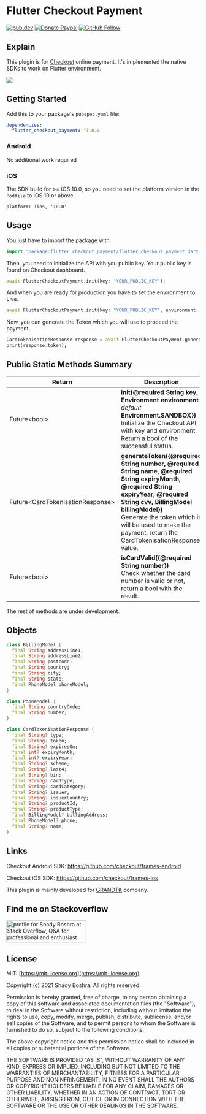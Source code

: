 # Flutter Checkout Payment  

[![pub.dev](https://img.shields.io/pub/v/flutter_checkout_payment.svg)](https://pub.dev/packages/flutter_checkout_payment)  [![Donate Paypal](https://img.shields.io/badge/Donate-PayPal-green.svg)](https://paypal.me/ShadyBoshra2012) [![GitHub Follow](https://img.shields.io/github/followers/ShadyBoshra2012.svg?style=social&label=Follow)](https://github.com/ShadyBoshra2012)


## Explain

This plugin is for [Checkout](https://checkout.com) online payment. It's implemented the native SDKs to work on Flutter environment.

![](https://logos-download.com/wp-content/uploads/2019/07/Checkout.com_Logo.png)

## Getting Started

Add this to your package's `pubspec.yaml` file:

```yaml
dependencies:
  flutter_checkout_payment: ^1.0.0
```

### Android

No additional work required

### iOS

The SDK build for >= iOS 10.0, so you need to set the platform version in the `Podfile` to iOS 10 or above.

```
platform: :ios, '10.0'
```


## Usage

You just have to import the package with

```dart
import 'package:flutter_checkout_payment/flutter_checkout_payment.dart';
```

Then, you need to initialize the API with you public key. Your public key is found on Checkout dashboard.

```dart
await FlutterCheckoutPayment.init(key: "YOUR_PUBLIC_KEY");
```

And when you are ready for production you have to set the environment to Live.

```dart
await FlutterCheckoutPayment.init(key: "YOUR_PUBLIC_KEY", environment: Environment.LIVE);
```

Now, you can generate the Token which you will use to proceed the payment.

```dart
CardTokenisationResponse response = await FlutterCheckoutPayment.generateToken(number: "4242424242424242", name: "name", expiryMonth: "05", expiryYear: "21", cvv: "100");
print(response.token);
```


## Public Static Methods Summary

| Return                    | Description |
| ------------------------- | ------------------------------------------------------------------------------------------------------------------------------------------------------------------------------------------------------------------------------------------------------------------ |
| Future\<bool> | **init(@required String key, Environment environment** *default* **Environment.SANDBOX})** <br>Initialize the Checkout API with key and environment. Return a bool of the successful status.|
| Future\<CardTokenisationResponse> | **generateToken({@required String number, @required String name, @required String expiryMonth, @required String expiryYear, @required String cvv, BillingModel billingModel})** <br>Generate the token which it will be used to make the payment, return the CardTokenisationResponse value.|
| Future\<bool> | **isCardValid({@required String number})** <br>Check whether the card number is valid or not, return a bool with the result.|

The rest of methods are under development.


## Objects

```dart
class BillingModel {
  final String addressLine1;
  final String addressLine2;
  final String postcode;
  final String country;
  final String city;
  final String state;
  final PhoneModel phoneModel;
}

class PhoneModel {
  final String countryCode;
  final String number;
}

class CardTokenisationResponse {
  final String? type;
  final String? token;
  final String? expiresOn;
  final int? expiryMonth;
  final int? expiryYear;
  final String? scheme;
  final String? last4;
  final String? bin;
  final String? cardType;
  final String? cardCategory;
  final String? issuer;
  final String? issuerCountry;
  final String? productId;
  final String? productType;
  final BillingModel? billingAddress;
  final PhoneModel? phone;
  final String? name;
}
```


## Links

Checkout Android SDK: https://github.com/checkout/frames-android

Checkout iOS SDK: https://github.com/checkout/frames-ios

This plugin is mainly developed for [GRANDTK](https://grandtk.com/) company.


## Find me on Stackoverflow

<a href="https://stackoverflow.com/users/2076880/shady-boshra"><img src="https://stackoverflow.com/users/flair/2076880.png" width="208" height="58" alt="profile for Shady Boshra at Stack Overflow, Q&amp;A for professional and enthusiast programmers" title="profile for Shady Boshra at Stack Overflow, Q&amp;A for professional and enthusiast programmers"></a>


## License

MIT: [https://mit-license.org](https://mit-license.org). 

Copyright (c) 2021 Shady Boshra. All rights reserved.

Permission is hereby granted, free of charge, to any person obtaining a copy
of this software and associated documentation files (the "Software"), to deal
in the Software without restriction, including without limitation the rights
to use, copy, modify, merge, publish, distribute, sublicense, and/or sell
copies of the Software, and to permit persons to whom the Software is
furnished to do so, subject to the following conditions:

The above copyright notice and this permission notice shall be included in all
copies or substantial portions of the Software.

THE SOFTWARE IS PROVIDED "AS IS", WITHOUT WARRANTY OF ANY KIND, EXPRESS OR
IMPLIED, INCLUDING BUT NOT LIMITED TO THE WARRANTIES OF MERCHANTABILITY,
FITNESS FOR A PARTICULAR PURPOSE AND NONINFRINGEMENT. IN NO EVENT SHALL THE
AUTHORS OR COPYRIGHT HOLDERS BE LIABLE FOR ANY CLAIM, DAMAGES OR OTHER
LIABILITY, WHETHER IN AN ACTION OF CONTRACT, TORT OR OTHERWISE, ARISING FROM,
OUT OF OR IN CONNECTION WITH THE SOFTWARE OR THE USE OR OTHER DEALINGS IN THE
SOFTWARE.
